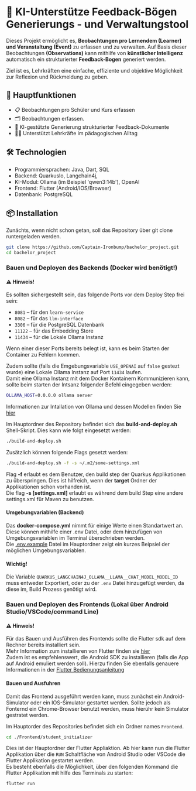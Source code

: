 # 🧠 KI-Unterstütze Feedback-Bögen Generierungs - und Verwaltungstool

Dieses Projekt ermöglicht es, **Beobachtungen pro Lernendem (Learner) und Veranstaltung (Event)** zu erfassen und zu verwalten. Auf Basis dieser Beobachtungen **(Observations)** kann mithilfe von **künstlicher Intelligenz** automatisch ein strukturierter **Feedback-Bogen** generiert werden.

Ziel ist es, Lehrkräften eine einfache, effiziente und objektive Möglichkeit zur Reflexion und Rückmeldung zu geben.

## 🚀 Hauptfunktionen

- 📋 Beobachtungen pro Schüler und Kurs erfassen
- 🗂️ Beobachtungen erfassen.
- 🤖 KI-gestützte Generierung strukturierter Feedback-Dokumente
- 🧑‍🏫 Unterstützt Lehrkräfte im pädagogischen Alltag

## 🛠️ Technologien

- Programmiersprachen: Java, Dart, SQL
- Backend: QuarkusIo, Langchain4j, 
- KI-Modul: Ollama (im Beispiel 'qwen3:14b'), OpenAI
- Frontend: Flutter (Android/IOS/Browser)
- Datenbank: PostgreSQL

## 📦 Installation

Zunächts, wenn nicht schon getan, soll das Repository über git clone runtergeladen werden.

```bash
git clone https://github.com/Captain-Ironbump/bachelor_project.git
cd bachelor_project
```
### Bauen und Deployen des Backends (Docker wird benötigt!)
#### ⚠️ Hinweis!
Es sollten sichergestellt sein, das folgende Ports vor dem Deploy Step frei sein:

- `8081` – für den `learn-service`
- `8082` – für das `llm-interface`
- `3306` – für die PostgreSQL Datenbank
- `11122` – für das Embedding Store
- `11434` – für die Lokale Ollama Instanz

Wenn einer dieser Ports bereits belegt ist, kann es beim Starten der Container zu Fehlern kommen.

Zudem sollte (falls die Emgebungsvariable `USE_OPENAI` auf `false` gestezt wurde) eine Lokale Ollama Instanz auf Port `11434` laufen.  
Damit eine Ollama Instanz mit dem Docker Kontainern Kommunizieren kann, sollte beim starten der Intsanz folgender Befehl eingegeben werden:
```bash
OLLAMA_HOST=0.0.0.0 ollama server
```
Informationen zur Intallation von Ollama und dessen Modellen finden Sie [hier](https://ollama.com/)

Im Hauptordner des Repository befindet sich das **build-and-deploy.sh** Shell-Skript.
Dies kann wie folgt eingesetzt werden:
```bash
./build-and-deploy.sh
```
Zusätzlich können folgende Flags gesetzt werden:
```bash
./build-and-deploy.sh -f -s ~/.m2/some-settings.xml
```
Flag **-f** erlaubt es dem Benutzer, den build step der Quarkus Applikationen zu überspringen. Dies ist hilfreich, wenn der **target** Ordner der Applikationen schon vorhanden ist.  
Die flag **-s [settings.xml]** erlaubt es während dem build Step eine andere settings.xml für Maven zu benutzen.

#### Umgebungvariablen (Backend)
Das **docker-compose.yml** nimmt für einige Werte einen Standartwert an. Diese können mithilfe einer .env Datei, oder dem hinzufügen von Umgebungsvariablen im Terminal überschrieben werden.    
Die [.env.example](./.env.example) Datei im Hauptordner zeigt ein kurzes Beipsiel der möglichen Umgebungsvariablen.  
#### Wichtig!
Die Variable `QUARKUS_LANGCHAIN4J_OLLAMA__LLAMA__CHAT_MODEL_MODEL_ID` muss entweder Exportiert, oder zu der `.env` Datei hinzugefügt werden, da diese im, Build Prozess genötigt wird.

### Bauen und Deployen des Frontends (Lokal über Android Studio/VSCode/command Line)
#### ⚠️ Hinweis!
Für das Bauen und Ausführen des Frontends sollte die Flutter sdk auf dem Rechner bereits installiert sein.  
Mehr Information zum installieren von Flutter finden sie [hier](https://docs.flutter.dev/get-started/install?categories=mvo,ar-vr,rmdy,web,mobile&categories=mvo,creative,ar-vr,rmdy,mobile&categories=mvo,creative,ar-vr,rmdy,web,mobile)  
Zudem ist es empfehlenswert, die Android SDK zu installieren (falls die App auf Android emuliert werden soll). Hierzu finden Sie ebenfalls genauere Informationen in der [Flutter Bedienungsanleitung](https://docs.flutter.dev/platform-integration/android/setup)

#### Bauen und Ausfuhren
Damit das Frontend ausgeführt werden kann, muss zunächst ein Android-Simulator oder ein IOS-Simulator gestartet werden. Sollte jedoch als Fonternd ein Chrome-Browser benutzt werden, muss hierühr kein Simulator gestratet werden.  

Im Hauptorder des Repositories befindet sich ein Ordner names `Frontend`.

```bash
cd ./Frontend/student_initializer
```
Dies ist der Hauptordner der Flutter Appliaktion. Ab hier kann nun die Flutter Applikation über die `RUN` Schaltfläche von Android Studio oder VSCode die Flutter Applikation gestartet werden.  
Es besteht ebenfalls die Möglichkeit, über den folgenden Kommand die Flutter Applikation mit hilfe des Terminals zu starten:
```bash
flutter run
```